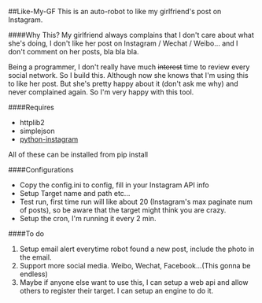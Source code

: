 ##Like-My-GF
This is an auto-robot to like my girlfriend's post on Instagram.

####Why This?
My girlfriend always complains that I don't care about what she's doing, I don't like her post on Instagram / Wechat / Weibo... and I don't comment on her posts, bla bla bla.

Being a programmer, I don't really have much ~~interest~~ time to review every social network. So I build this. Although now she knows that I'm using this to like her post. But she's pretty happy about it (don't ask me why) and never complained again. So I'm very happy with this tool.

####Requires
* httplib2
* simplejson
* [python-instagram](https://github.com/Instagram/python-instagram)

All of these can be installed from pip install

####Configurations
* Copy the config.ini to config, fill in your Instagram API info
* Setup Target name and path etc...
* Test run, first time run will like about 20 (Instagram's max paginate num of posts), so be aware that the target might think you are crazy.
* Setup the cron, I'm running it every 2 min.

####To do
1. Setup email alert everytime robot found a new post, include the photo in the email.
2. Support more social media. Weibo, Wechat, Facebook...(This gonna be endless)
3. Maybe if anyone else want to use this, I can setup a web api and allow others to register their target. I can setup an engine to do it.